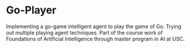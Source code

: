# Go-Player
Implementing a go-game intelligent agent to play the game of Go. Trying out multiple playing agent techniques. Part of the course work of Foundations of Artificial Intelligence through master program in AI at USC.
